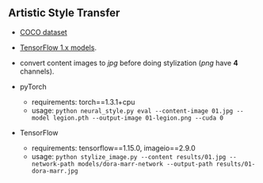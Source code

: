 Artistic Style Transfer
---

- [COCO dataset](https://cocodataset.org/#download)

- [TensorFlow 1.x models](https://drive.google.com/file/d/1G-J0KlSp9Z4QJR98T_aAbSruW5uHG42z/view?usp=sharing).

- convert content images to *jpg* before doing stylization (*png* have **4** channels).

- pyTorch
  - requirements: torch==1.3.1+cpu
  - usage: ```python neural_style.py eval --content-image 01.jpg --model legion.pth --output-image 01-legion.png --cuda 0```

- TensorFlow
  - requirements: tensorflow==1.15.0, imageio==2.9.0
  - usage: ```python stylize_image.py --content results/01.jpg --network-path models/dora-marr-network --output-path results/01-dora-marr.jpg```
